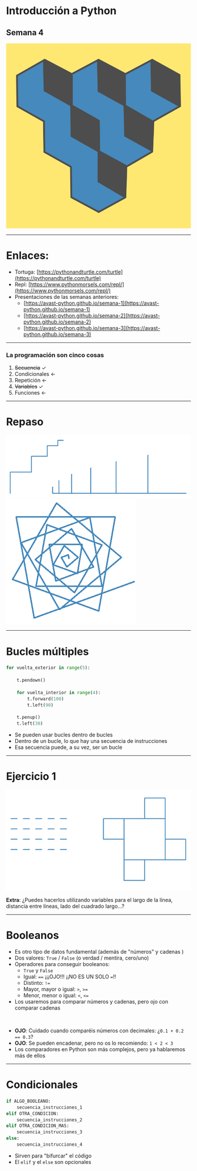 

# Introducción a Python

## Semana 4
<!-- .element style="text-align:center" -->

![alt text](./img/logo2.png) <!-- .element style="margin-left: auto; margin-right: auto; display: block" -->

---

# Enlaces:


- Tortuga: [https://pythonandturtle.com/turtle](https://pythonandturtle.com/turtle)
- Repl: [https://www.pythonmorsels.com/repl/](https://www.pythonmorsels.com/repl/)
- Presentaciones de las semanas anteriores:
  - [https://avast-python.github.io/semana-1](https://avast-python.github.io/semana-1)
  - [https://avast-python.github.io/semana-2](https://avast-python.github.io/semana-2)
  - [https://avast-python.github.io/semana-3](https://avast-python.github.io/semana-3)


---

### La programación son cinco cosas

1. ~~Secuencia~~ ✓
2. Condicionales <-
3. Repetición <-
4. ~~Variables~~ ✓
5. Funciones <-

---

# Repaso

![Ejercicio s3 2.1](./img/ejercicio_s3_2_1.png) <!-- .element class="noborder center" -->
![Ejercicio s3 2.2](./img/ejercicio_s3_2_2.png) <!-- .element class="noborder center" -->


---

# Bucles múltiples

```python
for vuelta_exterior in range(5):

    t.pendown()

    for vuelta_interior in range(4):
        t.forward(100)
        t.left(90)

    t.penup()
    t.left(30)
```
<!-- .element style="font-size: 1em" -->

- Se pueden usar bucles dentro de bucles
- Dentro de un bucle, lo que hay una secuencia de instrucciones
- Esa secuencia puede, a su vez, ser un bucle

---

# Ejercicio 1

![Ejercicio 1](./img/ejercicio_s4_1.png) <!-- .element class="noborder center" -->

**Extra**: ¿Puedes hacerlos utilizando variables para el largo de la línea, distancia entre líneas, lado del cuadrado largo...?

---

# Booleanos

- Es otro tipo de datos fundamental (además de "números" y cadenas )
- Dos valores: `True` / `False` (o verdad / mentira, cero/uno)
- Operadores para conseguir booleanos:
  - `True` y `False`
  - Igual: `==` ¡¡¡OJO!!! ¡¡NO ES UN SOLO `=`!!
  - Distinto: `!=`
  - Mayor, mayor o igual: `>`, `>=`
  - Menor, menor o igual: `<`, `<=`
- Los usaremos para comparar números y cadenas, pero ojo con comparar cadenas

<br>

- **OJO**: Cuidado cuando comparéis números con decimales: ¿`0.1 + 0.2 == 0.3`?
- **OJO**: Se pueden encadenar, pero no os lo recomiendo: `1 < 2 < 3`
- Los comparadores en Python son más complejos, pero ya hablaremos más de ellos

---

# Condicionales

```python
if ALGO_BOOLEANO:
    secuencia_instrucciones_1
elif OTRA_CONDICION:
    secuencia_instrucciones_2
elif OTRA_CONDICION_MAS:
    secuencia_instrucciones_3
else:
    secuencia_instrucciones_4
```
<!-- .element style="font-size: 1em" -->

- Sirven para "bifurcar" el código
- El `elif` y el `else` son opcionales
